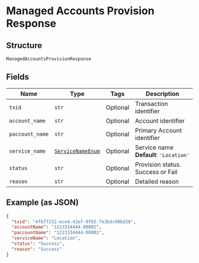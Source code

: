 
# Managed Accounts Provision Response

## Structure

`ManagedAccountsProvisionResponse`

## Fields

| Name | Type | Tags | Description |
|  --- | --- | --- | --- |
| `txid` | `str` | Optional | Transaction identifier |
| `account_name` | `str` | Optional | Account identifier |
| `paccount_name` | `str` | Optional | Primary Account identifier |
| `service_name` | [`ServiceNameEnum`](../../doc/models/service-name-enum.md) | Optional | Service name<br>**Default**: `'Location'` |
| `status` | `str` | Optional | Provision status. Success or Fail |
| `reason` | `str` | Optional | Detailed reason |

## Example (as JSON)

```json
{
  "txid": "4fbff332-ece4-42ef-9f02-7e3bdc90bd28",
  "accountName": "1223334444-00001",
  "paccountName": "1223334444-00001",
  "serviceName": "Location",
  "status": "Success",
  "reason": "Success"
}
```


